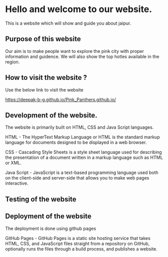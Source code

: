 # Hello and welcome to our website.
This is a website which will show and guide you about jaipur.

## Purpose of this website
Our aim is to make people want to explore the pink city with proper information and guidence.
We will also show the top hotles available in the region.

## How to visit the website ?
Use the below link to visit the website

https://deepak-b-g.github.io/Pink_Panthers.github.io/


## Development of the website.

The website is primarily built on HTML, CSS and Java Script languages.

HTML - The HyperText Markup Language or HTML is the standard markup language for documents designed to be displayed in a web browser. 

CSS - Cascading Style Sheets is a style sheet language used for describing the presentation of a document written in a markup language such as HTML or XML.

Java Script - JavaScript is a text-based programming language used both on the client-side and server-side that allows you to make web pages interactive. 

## Testing of the website



## Deployment of the website

The deployment is done using github pages 

GitHub Pages - GitHub Pages is a static site hosting service that takes HTML, CSS, and JavaScript files straight from a repository on GitHub, optionally runs the files through a build process, and publishes a website.

